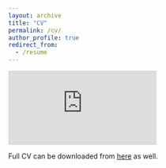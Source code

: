 ```yaml
---
layout: archive
title: "CV"
permalink: /cv/
author_profile: true
redirect_from:
  - /resume
---
```


<embed src="https://gabegomes.github.io/files/GGomes_CV_July_2020_website.pdf" type="application/pdf" />

Full CV can be downloaded from [<u>here</u>](https://gabegomes.github.io/files/GGomes_CV_July_2020_website.pdf) as well.
